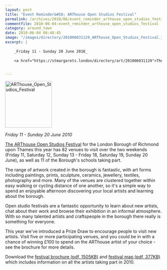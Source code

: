 ```yaml
---
layout: post
title: "Event Reminder&#58; ARThouse Open Studios Festival"
permalink: /archives/2010/06/event_reminder_arthouse_open_studios_festival.html
commentfile: 2010-06-04-event_reminder_arthouse_open_studios_festival
category: around_town
date: 2010-06-04 08:48:45
image: "/images/directory/201006031129_ARThouse_Open_Studios_Festival.jpg"
excerpt: |
    
    _Friday 11 - Sunday 20 June 2010_
    
    <a href="https://stmargarets.london/directory/art/201006031129">The ARThouse Open Studios Festival</a> for the London Borough of Richmond upon Thames this year has 82 venues to visit over the two weekends (Friday 11, Saturday 12, Sunday 13 - Friday 18, Saturday 19, Sunday 20 June), as well as 11 of the Borough's schools taking part.
    

---
```


<img src="https://stmargarets.london/images/directory/201006031129_ARThouse_Open_Studios_Festival.jpg"  alt="ARThouse_Open_Studios_Festival" class="right" width="150" />

*Friday 11 - Sunday 20 June 2010*

[The ARThouse Open Studios Festival](/directory/art/201006031129) for the London Borough of Richmond upon Thames this year has 82 venues to visit over the two weekends (Friday 11, Saturday 12, Sunday 13 - Friday 18, Saturday 19, Sunday 20 June), as well as 11 of the Borough's schools taking part.

The range of artwork created in the borough is fantastic, with art forms including paintings, prints, sculpture, ceramics, jewellery, textiles, photography and more. Many of the venues are clustered together within easy walking or cycling distance of one another, so it's a simple way to spend an enjoyable afternoon discovering your local artists and learning about the borough.

Open studio festivals are a fantastic opportunity to learn about new artists, chat about their work and browse their exhibition in an informal atmosphere. With so many talented artists and craftspeople in the borough there really is something for everyone.

This year we've introduced a Prize Draw to encourage people to visit new artists. Visit five or more participating venues, and you could be in with a chance of winning £100 to spend on the ARThouse artist of your choice - see the brochure for more details.

Download the [festival brochure (pdf, 1505KB)](http://www.richmond.gov.uk/arthouse_brochure_2010-4.pdf) and [festival map (pdf, 377KB)](http://www.richmond.gov.uk/arthouse_map_2010-2.pdf) which includes information on all the artists taking part in 2010.
